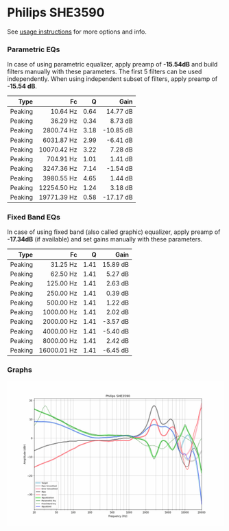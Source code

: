 # Philips SHE3590
See [usage instructions](https://github.com/jaakkopasanen/AutoEq#usage) for more options and info.

### Parametric EQs
In case of using parametric equalizer, apply preamp of **-15.54dB** and build filters manually
with these parameters. The first 5 filters can be used independently.
When using independent subset of filters, apply preamp of **-15.54 dB**.

| Type    | Fc          |    Q | Gain      |
|--------:|------------:|-----:|----------:|
| Peaking | 10.64 Hz    | 0.64 | 14.77 dB  |
| Peaking | 36.29 Hz    | 0.34 | 8.73 dB   |
| Peaking | 2800.74 Hz  | 3.18 | -10.85 dB |
| Peaking | 6031.87 Hz  | 2.99 | -6.41 dB  |
| Peaking | 10070.42 Hz | 3.22 | 7.28 dB   |
| Peaking | 704.91 Hz   | 1.01 | 1.41 dB   |
| Peaking | 3247.36 Hz  | 7.14 | -1.54 dB  |
| Peaking | 3980.55 Hz  | 4.65 | 1.44 dB   |
| Peaking | 12254.50 Hz | 1.24 | 3.18 dB   |
| Peaking | 19771.39 Hz | 0.58 | -17.17 dB |

### Fixed Band EQs
In case of using fixed band (also called graphic) equalizer, apply preamp of **-17.34dB**
(if available) and set gains manually with these parameters.

| Type    | Fc          |    Q | Gain     |
|--------:|------------:|-----:|---------:|
| Peaking | 31.25 Hz    | 1.41 | 15.89 dB |
| Peaking | 62.50 Hz    | 1.41 | 5.27 dB  |
| Peaking | 125.00 Hz   | 1.41 | 2.63 dB  |
| Peaking | 250.00 Hz   | 1.41 | 0.39 dB  |
| Peaking | 500.00 Hz   | 1.41 | 1.22 dB  |
| Peaking | 1000.00 Hz  | 1.41 | 2.02 dB  |
| Peaking | 2000.00 Hz  | 1.41 | -3.57 dB |
| Peaking | 4000.00 Hz  | 1.41 | -5.40 dB |
| Peaking | 8000.00 Hz  | 1.41 | 2.42 dB  |
| Peaking | 16000.01 Hz | 1.41 | -6.45 dB |

### Graphs
![](./Philips%20SHE3590.png)